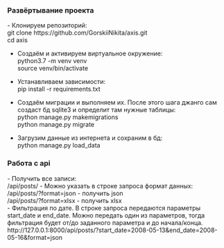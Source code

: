 <h3>Развёртывание проекта</h3>
- Клонируем репозиторий: <br>
    git clone https://github.com/GorskiiNikita/axis.git <br>
    cd axis <br>

- Создаём и активируем виртуальное окружение: <br>
    python3.7 -m venv venv <br>
    source venv/bin/activate <br>

- Устанавливаем зависимости: <br>
    pip install -r requirements.txt <br>

- Создаём миграции и выполняем их. После этого шага джанго сам создаст бд sqlite3 и определит там нужные таблицы: <br>
    python manage.py makemigrations <br>
    python manage.py migrate <br>

- Загрузим данные из интернета и сохраним в бд: <br>
    python manage.py load_data <br>


<h3>Работа с api</h3>
- Получить все записи: <br>
    /api/posts/ 
- Можно указать в строке запроса формат данных:  <br>
    /api/posts/?format=json - получить json <br>
    /api/posts/?format=xlsx - получить xlsx <br>
- Фильтрация по дате. В строке запроса передаются параметры start_date и end_date. Можно передать один из параметров, тогда фильтрация будет от/до заданного параметра и до начала/конца. <br>
    http://127.0.0.1:8000/api/posts/?start_date=2008-05-13&end_date=2008-05-16&format=json <br>



